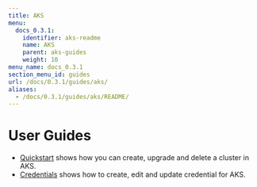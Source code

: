 ```yaml
---
title: AKS
menu:
  docs_0.3.1:
    identifier: aks-readme
    name: AKS
    parent: aks-guides
    weight: 10
menu_name: docs_0.3.1
section_menu_id: guides
url: /docs/0.3.1/guides/aks/
aliases:
  - /docs/0.3.1/guides/aks/README/
---
```


# User Guides

- [Quickstart](/docs/guides/aks/quickstart/) shows how you can create, upgrade and delete a cluster in AKS.
- [Credentials](/docs/guides/aks/credentials/) shows how to create, edit and update credential for AKS.

